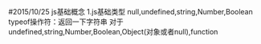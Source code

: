 #2015/10/25 js基础概念
1.js基础类型
null,undefined,string,Number,Boolean
typeof操作符：返回一下字符串
对于undefined,string,Number,Boolean,Object(对象或者null),function

